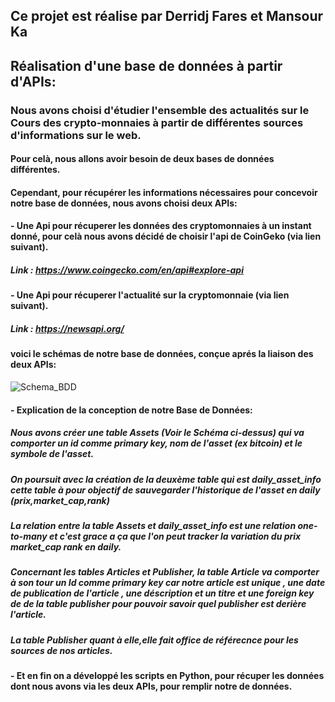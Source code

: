 ## Ce projet est réalise par Derridj Fares et Mansour Ka

## Réalisation d'une base de données à partir d'APIs:

### Nous avons choisi d'étudier l'ensemble des actualités sur le Cours des crypto-monnaies à partir de différentes sources d'informations sur le web.
#### Pour celà, nous allons avoir besoin de deux bases de données différentes.
#### Cependant, pour récupérer les informations nécessaires pour concevoir notre base de données, nous avons choisi deux APIs:
#### - Une Api pour récuperer les données des cryptomonnaies à un instant donné, pour celà nous avons décidé de choisir l'api de CoinGeko (via lien suivant).
#####  Link : https://www.coingecko.com/en/api#explore-api

#### - Une Api pour récuperer l'actualité sur la cryptomonnaie (via lien suivant).
#####   Link : https://newsapi.org/


#### voici le schémas de notre base de données, conçue aprés la liaison des deux APIs:

![Schema_BDD](https://user-images.githubusercontent.com/57758790/124604766-8fc74400-de6b-11eb-9f22-9703d70bad3c.png)

#### - Explication de la conception de notre Base de Données:
##### Nous avons créer une table Assets (Voir le Schéma ci-dessus) qui va comporter un id comme primary key, nom de l'asset (ex bitcoin) et le symbole de l'asset.

##### On poursuit avec la création de la deuxème table qui est daily_asset_info cette table à pour objectif de sauvegarder l'historique de l'asset en daily  (prix,market_cap,rank) 

##### La relation entre la table Assets et daily_asset_info est une relation one-to-many et c'est grace a ça que l'on peut tracker la variation du prix market_cap rank en daily. 

##### Concernant les tables Articles et Publisher, la table Article va comporter à son tour un Id comme primary key car notre article est unique , une date de publication de l'article , une déscription et un titre et une foreign key de de la table publisher pour pouvoir savoir quel publisher est derière l'article.


##### La table Publisher quant à elle,elle fait office de référecnce pour les sources de nos articles.

#### - Et en fin on a développé les scripts en Python, pour récuper les données dont nous avons via les deux APIs, pour remplir notre de données.
